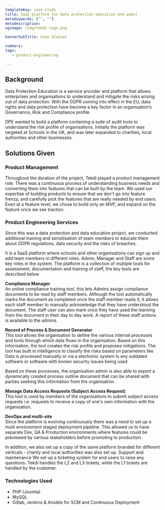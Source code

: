 ```yaml
---
templateKey: case-study
title: SaaS platform for data protection education and audit
metakeywords: ["", ""]
metadescription: 
ogimage: /img/tekdi-logo.png

bannerSubTitle: Case Studies

summary: 
tags: 
   - product-engineering

---
```


## Background
Data Protection Education is a service provider and platform that allows enterprises and organisations to understand and mitigate the risks arising out of data protection. With the GDPR coming into effect in the EU, data rights and data protection have become a key factor in an organisation’s Governance, Risk and Compliance profile. 

DPE wanted to build a platform containing a suite of audit tools to understand the risk profile of organisations. Initially the platform was targeted at Schools in the UK, and was later expanded to charities, local authorities and other businesses.

## Solutions Given
### Product Management
Throughout the duration of the project, Tekdi played a product management role. There was a continuous process of understanding business needs and converting them into features that can be built by the team. We used our expertise of building products to ensure that we don't go into feature frenzy, and carefully pick the features that are really needed by end users. Even at a feature level, we chose to build only an MVP, and expand on the feature once we see traction.

### Product Engineering Services
Since this was a data protection and data education project, we conducted additional training and sensitisation of team members to educate them about GDPR regulations, data security and the risks of breaches. 

It is a SaaS platform where schools and other organisations can sign up and add team members in different roles. Admin, Manager and Staff are some key roles in the system. The platform is a collection of multiple tools for assessment, documentation and training of staff, the key tools are described below

**Compliance Manager**  
An online compliance training tool, this lets Admins assign compliance documents to be read by staff members. Although the tool automatically marks the document as completed once the staff member reads it, it allows each staff member to manually acknowledge that they have understood the document. The staff user can also mark once they have used the learning from the document in their day to day work. A report of these staff actions is available to the admins.

**Record of Process & Document Generator**  
This tool allows the organisation to define the various internal processes and tools through which data flows in the organisation. Based on this information, the tool creates the risk profile and proposes mitigations. The tool has built in intelligence to classify the risks based on parameters like
Data is processed manually or via a electronic system
Is any outdated software or software with known security issues being used

Based on these processes, the organisation admin is also able to export a dynamically created process outline document that can be shared with parties seeking this information from the organisation.

**Manage Data Access Requests (Subject Access Request)**  
This tool is used by members of the organisations to submit subject access requests i.e. requests to receive a copy of one's own information with the organisation. 

**DevOps and multi-site**  
Since the platform is evolving continuously there was a need to set up a multi environment staged deployment pipeline. This allowed us to have separate Dev, QA & Production environments where features could be previewed by various stakeholders before promoting to production.

In addition, we also set up a copy of the same platform branded for different verticals - charity and local authorities was also set up. 
Support and maintenance
We set up a ticketing system for end users to raise any questions. Tekdi handles the L2 and L3 tickets, while the L1 tickets are handled by the customer. 

### Technologies Used
- PHP (Joomla)
- MySQL
- Gitlab, Jenkins & Ansible for SCM and Continuous Deployment
